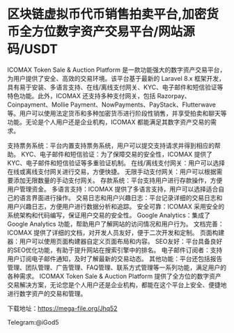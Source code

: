 # 区块链虚拟币代币销售拍卖平台,加密货币全方位数字资产交易平台/网站源码/USDT
ICOMAX Token Sale & Auction Platform 是一款功能强大的数字资产交易平台，为用户提供了安全、高效的交易环境。该平台基于最新的 Laravel 8.x 框架开发，具有易于安装、多语言支持、在线/离线支付网关、KYC、电子邮件和短信验证等特色功能。此外，ICOMAX 还支持多种支付网关，包括 Razorpay、Coinpayment、Mollie Payment、NowPayments、PayStack、Flutterwave 等。用户可以使用法定货币和多种加密货币进行阶段性销售，并享受拍卖和聊天等功能。无论是个人用户还是企业机构，ICOMAX 都能满足其数字资产交易的需求。


支持票务系统：平台内置支持票务系统，用户可以提交支持请求并得到相应的帮助。
KYC、电子邮件和短信验证：为了保障交易的安全性，ICOMAX 提供了KYC、电子邮件和短信验证等多重验证机制。
在线/离线支付网关：用户可以选择在线或离线支付网关进行交易，方便快捷。
无限手动支付网关：用户可以根据需要添加无限数量的手动支付网关。
存款系统：平台支持用户进行存款操作，方便用户管理资金。
多语言支持：ICOMAX 提供了多语言支持，用户可以选择适合自己的语言界面进行操作。
交易日志和用户兴趣日志：平台记录详细的交易日志和用户兴趣日志，方便用户进行数据分析和追踪。
安全可靠：ICOMAX 采用安全的系统架构和代码编写，保证用户交易的安全性。
Google Analytics：集成了 Google Analytics 功能，帮助用户了解网站的访问情况和用户行为。
文档完善：ICOMAX 提供了详细的文档，对开发人员友好，便于二次开发和定制。
页面构建器：用户可以使用页面构建器自定义页面布局和内容。
SEO友好：平台具备良好的SEO优化功能，有助于提升网站在搜索引擎中的排名。
电子邮件订阅者：支持用户订阅电子邮件通知，及时了解最新的交易动态。
其他功能：平台还包括报告管理、团队管理、广告管理、FAQ管理、联系方式管理等一系列功能，满足用户的各种需求。
ICOMAX Token Sale & Auction Platform 提供了全方位的数字资产交易解决方案，无论您是个人用户还是企业机构，都能在这个平台上安全、便捷地进行数字资产的交易和管理。

下载地址：https://mega-file.org/Jhq52

Telegram:@iGod5
